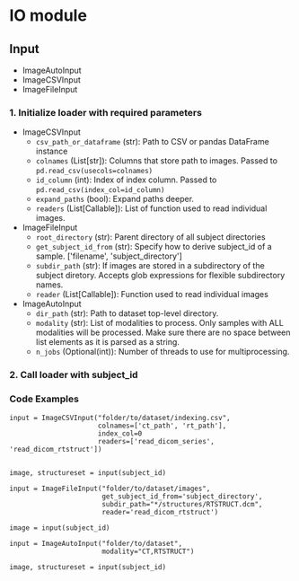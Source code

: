 # IO module

## Input
* ImageAutoInput
* ImageCSVInput
* ImageFileInput

### 1. Initialize loader with required parameters
* ImageCSVInput
    * `csv_path_or_dataframe` (str): Path to CSV or pandas DataFrame instance
    * `colnames` (List[str]): Columns that store path to images. Passed to `pd.read_csv(usecols=colnames)`
    * `id_column` (int): Index of index column. Passed to `pd.read_csv(index_col=id_column)`
    * `expand_paths` (bool): Expand paths deeper.
    * `readers` (List[Callable]): List of function used to read individual images. 
* ImageFileInput
    * `root_directory` (str): Parent directory of all subject directories
    * `get_subject_id_from` (str): Specify how to derive subject_id of a sample. ['filename', 'subject_directory']
    * `subdir_path` (str): If images are stored in a subdirectory of the subject diretory. Accepts glob expressions for flexible subdirectory names.
    * `reader` (List[Callable]): Function used to read individual images
* ImageAutoInput
    * `dir_path` (str): Path to dataset top-level directory.
    * `modality` (str): List of modalities to process. Only samples with ALL modalities will be processed. Make sure there are no space between list elements as it is parsed as a string.
    * `n_jobs` (Optional(int)): Number of threads to use for multiprocessing.


### 2. Call loader with subject_id

### Code Examples
```
input = ImageCSVInput("folder/to/dataset/indexing.csv",
                      colnames=['ct_path', 'rt_path'],
                      index_col=0
                      readers=['read_dicom_series', 'read_dicom_rtstruct'])


image, structureset = input(subject_id)
```

```
input = ImageFileInput("folder/to/dataset/images",
                       get_subject_id_from='subject_directory',
                       subdir_path="*/structures/RTSTRUCT.dcm",
                       reader='read_dicom_rtstruct')

image = input(subject_id)
```
    
```
input = ImageAutoInput("folder/to/dataset",
                       modality="CT,RTSTRUCT")

image, structureset = input(subject_id)
```
    